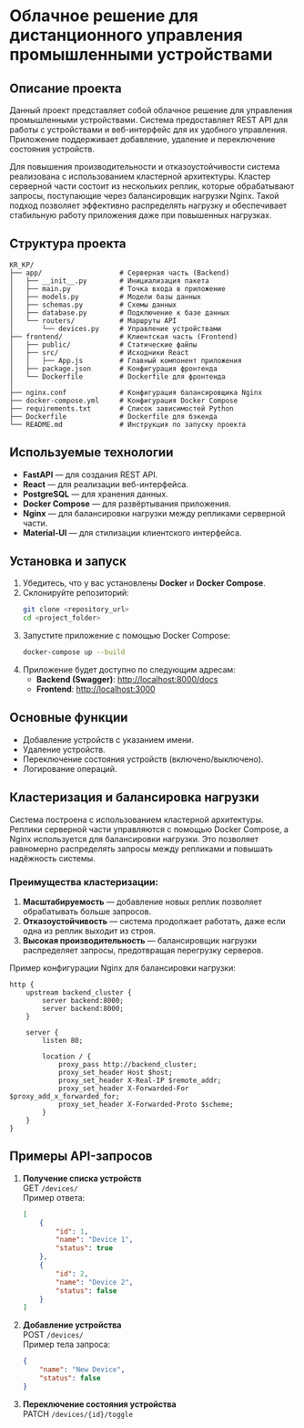 # Облачное решение для дистанционного управления промышленными устройствами

## Описание проекта

Данный проект представляет собой облачное решение для управления промышленными устройствами. Система предоставляет REST API для работы с устройствами и веб-интерфейс для их удобного управления. Приложение поддерживает добавление, удаление и переключение состояния устройств.

Для повышения производительности и отказоустойчивости система реализована с использованием кластерной архитектуры. Кластер серверной части состоит из нескольких реплик, которые обрабатывают запросы, поступающие через балансировщик нагрузки Nginx. Такой подход позволяет эффективно распределять нагрузку и обеспечивает стабильную работу приложения даже при повышенных нагрузках.

## Структура проекта

```
KR_KP/
├── app/                   # Серверная часть (Backend)
│   ├── __init__.py        # Инициализация пакета
│   ├── main.py            # Точка входа в приложение
│   ├── models.py          # Модели базы данных
│   ├── schemas.py         # Схемы данных
│   ├── database.py        # Подключение к базе данных
│   └── routers/           # Маршруты API
│       └── devices.py     # Управление устройствами
├── frontend/              # Клиентская часть (Frontend)
│   ├── public/            # Статические файлы
│   ├── src/               # Исходники React
│   │   ├── App.js         # Главный компонент приложения
│   ├── package.json       # Конфигурация фронтенда
│   └── Dockerfile         # Dockerfile для фронтенда
│
├── nginx.conf             # Конфигурация балансировщика Nginx
├── docker-compose.yml     # Конфигурация Docker Compose
├── requirements.txt       # Список зависимостей Python
├── Dockerfile             # Dockerfile для бэкенда
└── README.md              # Инструкция по запуску проекта
```

## Используемые технологии

- **FastAPI** — для создания REST API.
- **React** — для реализации веб-интерфейса.
- **PostgreSQL** — для хранения данных.
- **Docker Compose** — для развёртывания приложения.
- **Nginx** — для балансировки нагрузки между репликами серверной части.
- **Material-UI** — для стилизации клиентского интерфейса.

## Установка и запуск

1. Убедитесь, что у вас установлены **Docker** и **Docker Compose**.
2. Склонируйте репозиторий:
   ```bash
   git clone <repository_url>
   cd <project_folder>
   ```
3. Запустите приложение с помощью Docker Compose:
   ```bash
   docker-compose up --build
   ```
4. Приложение будет доступно по следующим адресам:
   - **Backend (Swagger)**: [http://localhost:8000/docs](http://localhost:8000/docs)
   - **Frontend**: [http://localhost:3000](http://localhost:3000)

## Основные функции

- Добавление устройств с указанием имени.
- Удаление устройств.
- Переключение состояния устройств (включено/выключено).
- Логирование операций.

## Кластеризация и балансировка нагрузки

Система построена с использованием кластерной архитектуры. Реплики серверной части управляются с помощью Docker Compose, а Nginx используется для балансировки нагрузки. Это позволяет равномерно распределять запросы между репликами и повышать надёжность системы.

### Преимущества кластеризации:
1. **Масштабируемость** — добавление новых реплик позволяет обрабатывать больше запросов.
2. **Отказоустойчивость** — система продолжает работать, даже если одна из реплик выходит из строя.
3. **Высокая производительность** — балансировщик нагрузки распределяет запросы, предотвращая перегрузку серверов.

Пример конфигурации Nginx для балансировки нагрузки:
```nginx
http {
    upstream backend_cluster {
        server backend:8000;
        server backend:8000;
    }

    server {
        listen 80;

        location / {
            proxy_pass http://backend_cluster;
            proxy_set_header Host $host;
            proxy_set_header X-Real-IP $remote_addr;
            proxy_set_header X-Forwarded-For $proxy_add_x_forwarded_for;
            proxy_set_header X-Forwarded-Proto $scheme;
        }
    }
}
```

## Примеры API-запросов

1. **Получение списка устройств**  
   GET `/devices/`  
   Пример ответа:
   ```json
   [
       {
           "id": 1,
           "name": "Device 1",
           "status": true
       },
       {
           "id": 2,
           "name": "Device 2",
           "status": false
       }
   ]
   ```

2. **Добавление устройства**  
   POST `/devices/`  
   Пример тела запроса:
   ```json
   {
       "name": "New Device",
       "status": false
   }
   ```

3. **Переключение состояния устройства**  
   PATCH `/devices/{id}/toggle`